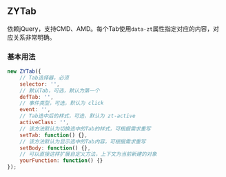 ## ZYTab
依赖jQuery，支持CMD、AMD。每个Tab使用`data-zt`属性指定对应的内容，对应关系非常明确。

### 基本用法
```javascript
new ZYTab({
    // Tab选择器，必须
    selector: '',
    // 默认Tab，可选，默认为第一个
    defTab: '',
    // 事件类型，可选，默认为 click
    event: '',
    // Tab选中后的样式，可选，默认为 zt-active
    activeClass: '',
    // 该方法默认为切换选中的Tab的样式，可根据需求重写
    setTab: function() {},
    // 该方法默认为显示选中的Tab内容，可根据需求重写
    setBody: function() {},
    // 可以直接这样扩展自定义方法，上下文为当前新建的对象
    yourFunction: function() {}
});

```
